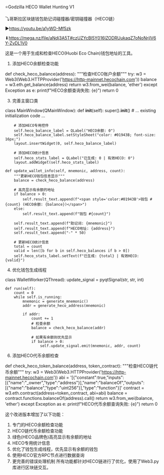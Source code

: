 ⭐Godzilla HECO Wallet Hunting V1

⤵哥斯拉区块链钱包助记词碰撞器/密钥碰撞器（HECO链）

▶https://youtu.be/a1yWD-Mf5zk

⬇https://mega.nz/file/aNdj3A5T#czUZYcBl5Y016lZODRUukaqZ7oNoNrjlV6Y-ZvDL1V0

这是一个用于生成和检查HECO(Huobi Eco Chain)钱包地址的工具。

1. 添加HECO余额检查功能
   
def check_heco_balance(address):
    """检查HECO账户余额"""
    try:
        w3 = Web3(Web3.HTTPProvider('https://http-mainnet.hecochain.com'))
        balance = w3.eth.get_balance(address)
        return w3.from_wei(balance, 'ether')
    except Exception as e:
        print(f"HECO余额查询失败: {e}")
        return 0

3. 完善主窗口类

class MainWindow(QMainWindow):
    def __init__(self):
        super().__init__()
        # ... existing initialization code ...
        
        # 添加HECO专用控件
        self.heco_balance_label = QLabel("HECO余额: 0")
        self.heco_balance_label.setStyleSheet("color: #01943B; font-size: 16px;")
        layout.insertWidget(0, self.heco_balance_label)
        
        # 添加HECO统计信息
        self.heco_stats_label = QLabel("已生成: 0 | 有效HECO: 0")
        layout.addWidget(self.heco_stats_label)
        
    def update_wallet_info(self, mnemonic, address, count):
        """更新HECO钱包信息显示"""
        balance = check_heco_balance(address)
        
        # 高亮显示有余额的地址
        if balance > 0:
            self.result_text.append(f"<span style='color:#01943B'>钱包 #{count} (HECO余额: {balance})</span>")
        else:
            self.result_text.append(f"钱包 #{count}")
            
        self.result_text.append(f"助记词: {mnemonic}")
        self.result_text.append(f"HECO地址: {address}")
        self.result_text.append("-" * 50)
        
        # 更新HECO统计信息
        total = count
        valid = len([b for b in self.heco_balances if b > 0])
        self.heco_stats_label.setText(f"已生成: {total} | 有效HECO: {valid}")

4. 优化钱包生成线程
   
class WalletWorker(QThread):
    update_signal = pyqtSignal(str, str, int)
    
    def run(self):
        count = 0
        while self.is_running:
            mnemonic = generate_mnemonic()
            addr = generate_heco_address(mnemonic)
            
            if addr:
                count += 1
                # 检查余额
                balance = check_heco_balance(addr)
                
                # 如果有余额则优先显示
                if balance > 0:
                    self.update_signal.emit(mnemonic, addr, count)

6. 添加HECO代币余额检查
   
def check_heco_token_balance(address, token_contract):
    """检查HECO链代币余额"""
    try:
        w3 = Web3(Web3.HTTPProvider('https://http-mainnet.hecochain.com'))
        abi = '[{"constant":true,"inputs":[{"name":"_owner","type":"address"}],"name":"balanceOf","outputs":[{"name":"balance","type":"uint256"}],"type":"function"}]'
        contract = w3.eth.contract(address=token_contract, abi=abi)
        balance = contract.functions.balanceOf(address).call()
        return w3.from_wei(balance, 'ether')
    except Exception as e:
        print(f"HECO代币余额查询失败: {e}")
        return 0

这个改进版本增加了以下功能：

1. 专门的HECO余额检查功能
2. HECO链代币余额检查功能
3. 绿色(HECO品牌色)高亮显示有余额的地址
4. HECO专用统计信息
5. 优化了钱包生成线程，优先显示有余额的钱包
6. 使用HECO官方RPC节点进行数据查询
7. 更完善的错误处理机制
所有功能都针对HECO链进行了优化，使用了Web3.py库进行区块链交互。
